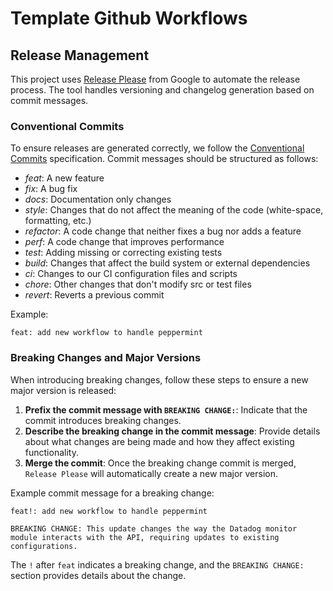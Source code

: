 # Template Github Workflows

## Release Management

This project uses [Release Please](https://github.com/googleapis/release-please) from Google to automate the release process. The tool handles versioning and changelog generation based on commit messages.

### Conventional Commits

To ensure releases are generated correctly, we follow the [Conventional Commits](https://www.conventionalcommits.org/) specification. Commit messages should be structured as follows:

- _feat_: A new feature
- _fix_: A bug fix
- _docs_: Documentation only changes
- _style_: Changes that do not affect the meaning of the code (white-space, formatting, etc.)
- _refactor_: A code change that neither fixes a bug nor adds a feature
- _perf_: A code change that improves performance
- _test_: Adding missing or correcting existing tests
- _build_: Changes that affect the build system or external dependencies
- _ci_: Changes to our CI configuration files and scripts
- _chore_: Other changes that don't modify src or test files
- _revert_: Reverts a previous commit

Example:

```
feat: add new workflow to handle peppermint

```

### Breaking Changes and Major Versions

When introducing breaking changes, follow these steps to ensure a new major version is released:

1. **Prefix the commit message with `BREAKING CHANGE:`**: Indicate that the commit introduces breaking changes.
2. **Describe the breaking change in the commit message**: Provide details about what changes are being made and how they affect existing functionality.
3. **Merge the commit**: Once the breaking change commit is merged, `Release Please` will automatically create a new major version.

Example commit message for a breaking change:

```
feat!: add new workflow to handle peppermint

BREAKING CHANGE: This update changes the way the Datadog monitor module interacts with the API, requiring updates to existing configurations.
```

The `!` after `feat` indicates a breaking change, and the `BREAKING CHANGE:` section provides details about the change.
